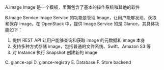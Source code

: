 

A.image
Image 是一个模板，里面包含了基本的操作系统和其他的软件


B.Image Service
Image Service 的功能是管理 Image，让用户能够发现、获取和保存 Image。在 OpenStack 中，提供 Image Service 的是 Glance，其具体功能如下：

1. 提供 REST API 让用户能够查询和获取 image 的元数据和 image 本身
2. 支持多种方式存储 image，包括普通的文件系统、Swift、Amazon S3 等
3. 对 Instance 执行 Snapshot 创建新的 image

C. glance-api
D. glance-registry
E. Database
F. Store backend
